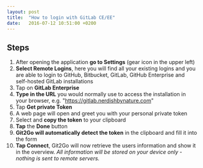 ```yaml
---
layout: post
title:  "How to login with GitLab CE/EE"
date:   2016-07-12 10:51:00 +0200
---
```


## Steps

1. After opening the application __go to Settings__ (gear icon in the upper left)
2. __Select Remote Logins__, here you will find all your existing logins and you are able to login to GitHub, Bitbucket, GitLab, GitHub Enterprise and self-hosted GitLab installations
3. Tap on __GitLab Enterprise__
4. __Type in the URL__ you would normally use to access the installation in your browser, e.g. "https://gitlab.nerdishbynature.com"
5. Tap __Get private Token__
6. A web page will open and greet you with your personal private token
7. Select and __copy the token__ to your clipboard
8. __Tap__ the __Done__ button
9. __Git2Go will automatically detect the token__ in the clipboard and fill it into the form
10. __Tap Connect__, Git2Go will now retrieve the users information and show it in the overview. *All information will be stored on your device only - nothing is sent to remote servers.*